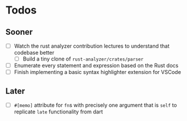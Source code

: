 # Todos

## Sooner

- [ ] Watch the rust analyzer contribution lectures to understand that codebase
      better
  - [ ] Build a tiny clone of `rust-analyzer/crates/parser`
- [ ] Enumerate every statement and expression based on the Rust docs
- [ ] Finish implementing a basic syntax highlighter extension for VSCode

## Later

- [ ] `#[memo]` attribute for `fn`s with precisely one argument that is `self`
      to replicate `late` functionality from dart
